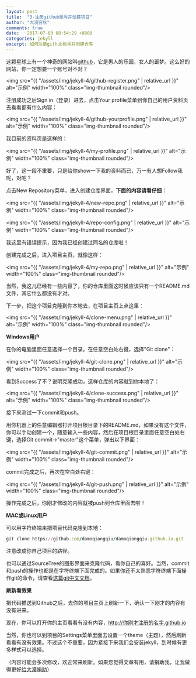 ```yaml
---
layout: post
title:  "3-注册github账号并创建项目"
author: "大漠穷秋"
comments: true
date:   2017-07-03 08:54:29 +0800
categories: jekyll
excerpt: 如何注册github账号并创建仓库
---
```


这颗星球上有一个神奇的网站叫<a href="https://github.com/" target="_blank">github</a>，它是男人的乐园，女人的噩梦。这么好的网站，你一定想要一个账号对不对？

<img src="{{ "/assets/img/jekyll-4/github-register.png" | relative_url }}" alt="示例" width="100%" class="img-thumbnail rounded"/>

注册成功之后Sign in（登录）进去，点击Your profile菜单到你自己的用户资料页去看看都有什么内容：

<img src="{{ "/assets/img/jekyll-4/github-yourprofile.png" | relative_url }}" alt="示例" width="100%" class="img-thumbnail rounded"/>

我目前的资料页是这样的：

<img src="{{ "/assets/img/jekyll-4/my-profile.png" | relative_url }}" alt="示例" width="100%" class="img-thumbnail rounded"/>

好了，这一段不重要，只是给你show一下我的资料而已，万一有人想Follow我呢，对吧？

点击New Repository菜单，进入创建仓库界面，**下面的内容请看仔细**：

<img src="{{ "/assets/img/jekyll-4/new-repo.png" | relative_url }}" alt="示例" width="100%" class="img-thumbnail rounded"/>

<img src="{{ "/assets/img/jekyll-4/repo-config.png" | relative_url }}" alt="示例" width="100%" class="img-thumbnail rounded"/>

我这里有错误提示，因为我已经创建过同名的仓库啦！

创建完成之后，进入项目主页，就像这样：

<img src="{{ "/assets/img/jekyll-4/my-repo.png" | relative_url }}" alt="示例" width="100%" class="img-thumbnail rounded"/>

当然，我这儿已经有一些内容了，你的仓库里面这时候应该只有一个README.md文件，其它什么都没有才对。

下一步，把这个项目克隆到你本地去，在项目主页上点这里：

<img src="{{ "/assets/img/jekyll-4/clone-menu.png" | relative_url }}" alt="示例" width="100%" class="img-thumbnail rounded"/>

**Windows用户**

在你的电脑里面任意选择一个目录，在任意空白处右键，选择"Git clone"：

<img src="{{ "/assets/img/jekyll-4/git-clone.png" | relative_url }}" alt="示例" width="100%" class="img-thumbnail rounded"/>

看到Success了不？说明克隆成功，这样仓库的内容就到你本地了：

<img src="{{ "/assets/img/jekyll-4/clone-success.png" | relative_url }}" alt="示例" width="100%" class="img-thumbnail rounded"/>

接下来测试一下commit和push。

用你机器上的任意编辑器打开项目根目录下的README.md，如果没有这个文件，你可以手动创建一个，随意输入一些内容，然后在项目根目录里面任意空白处右键，选择Git commit->"master"这个菜单，弹出以下界面：

<img src="{{ "/assets/img/jekyll-4/git-commit.png" | relative_url }}" alt="示例" width="100%" class="img-thumbnail rounded"/>

commit完成之后，再次在空白处右键：

<img src="{{ "/assets/img/jekyll-4/git-push.png" | relative_url }}" alt="示例" width="100%" class="img-thumbnail rounded"/>

操作完成之后，你刚才修改的内容就被push到仓库里面去啦！

**MAC或Linux用户**

可以用字符终端来把项目代码克隆到本地：

```ruby
git clone https://github.com/damoqiongqiu/damoqiongqiu.github.io.git
```

注意改成你自己项目的路径。

也可以通过SourceTree的图形界面来克隆代码，看你自己的喜好。当然，commit和push的操作也都是在字符终端下面完成的。如果你还不太熟悉字符终端下面操作git的命令，请查看<a href="http://git.oschina.net/progit/" target="_blank">这篇git中文文档</a>。

**刷新看效果**

把代码推送到Github之后，去你的项目主页上刷新一下，确认一下刚才的内容有没有进来。

现在，你可以打开你的主页看看有没有内容，http://你刚才注册的名字.github.io

当然，你也可以到项目的Settings菜单里面去设置一个theme（主题），然后刷新看看有没有效果。不过这个不重要，因为紧接下来我们会安装jekyll，到时候有更多样式可以选择。

（内容可能会多次修改，欢迎常来刷新。如果您觉得文章有用，请捐助我，让我做得更好<a href="http://damoqiongqiu.github.io/donate/index.html">给大漠捐助</a>）